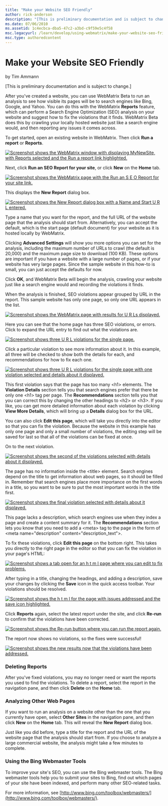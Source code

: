 ```yaml
---
title: "Make your Website SEO Friendly"
author: rick-anderson
description: "[This is preliminary documentation and is subject to change.] After you've created a website, you can use WebMatrix Beta to run an analysis to see how visibl..."
ms.date: 07/06/2010
ms.assetid: 1c4ecbca-dba5-47c2-a3bd-c9f59e5c4f58
msc.legacyurl: /learn/develop/using-webmatrix/make-your-website-seo-friendly
msc.type: authoredcontent
---
```

# Make your Website SEO Friendly

by Tim Ammann

[This is preliminary documentation and is subject to change.]

After you've created a website, you can use WebMatrix Beta to run an analysis to see how visible its pages will be to search engines like Bing, Google, and Yahoo. You can do this with the WebMatrix **Reports** feature, which can perform a Search Engine Optimization (SEO) analysis on your website and suggest how to fix the violations that it finds. WebMatrix Beta does this by crawling your locally hosted website just like a search engine would, and then reporting any issues it comes across.

To get started, open an existing website in WebMatrix. Then click **Run a report** or **Reports**.

[![Screenshot shows the WebMatrix window with displaying MyNewSite, with Reports selected and the Run a report link highlighted.](make-your-website-seo-friendly/_static/image3.png)](make-your-website-seo-friendly/_static/image1.png)

Next, click **Run an SEO Report for your site**, or click **New** on the **Home** tab.

[![Screenshot shows the WebMatrix page with the Run an S E O Report for your site link.](make-your-website-seo-friendly/_static/image7.png)](make-your-website-seo-friendly/_static/image5.png)

This displays the **New Report** dialog box.

[![Screenshot shows the New Report dialog box with a Name and Start U R L entered.](make-your-website-seo-friendly/_static/image11.png)](make-your-website-seo-friendly/_static/image9.png)

Type a name that you want for the report, and the full URL of the website page that the analysis should start from. Alternatively, you can accept the default, which is the start page (default document) for your website as it is hosted locally by WebMatrix.

Clicking **Advanced Settings** will show you more options you can set for the analysis, including the maximum number of URLs to crawl (the default is 20,000) and the maximum page size to download (100 KB). These options are important if you have a website with a large number of pages, or if your website has very large pages. Since the sample website in this how-to is small, you can just accept the defaults for now.

Click **OK**, and WebMatrix Beta will begin the analysis, crawling your website just like a search engine would and recording the violations it finds.

When the analysis is finished, SEO violations appear grouped by URL in the report. This sample website has only one page, so only one URL appears in the list.

[![Screenshot shows the WebMatrix page with results for U R Ls displayed.](make-your-website-seo-friendly/_static/image15.png)](make-your-website-seo-friendly/_static/image13.png)

Here you can see that the home page has three SEO violations, or errors. Click to expand the URL entry to find out what the violations are.

[![Screenshot shows three U R L violations for the single page.](make-your-website-seo-friendly/_static/image19.png)](make-your-website-seo-friendly/_static/image17.png)

Click a particular violation to see more information about it. In this example, all three will be checked to show both the details for each, and recommendations for how to fix each one.

[![Screenshot shows three U R L violations for the single page with one violation selected and details about it displayed.](make-your-website-seo-friendly/_static/image23.png)](make-your-website-seo-friendly/_static/image21.png)

This first violation says that the page has too many &lt;h1&gt; elements. The **Violation Details** section tells you that search engines prefer that there be only one &lt;h1&gt; tag per page. The **Recommendations** section tells you that you can correct this by changing the other headings to &lt;h2&gt; or &lt;h3&gt;. If you like, you can get more detailed information about each violation by clicking **View More Details**, which will bring up a **Details** dialog box for the URL.

You can also click **Edit this page**, which will take you directly into the editor so that you can fix the violation. Because the website in this example has only one page and only a small number of violations, the editing step will be saved for last so that all of the violations can be fixed at once.

On to the next violation.

[![Screenshot shows the second of the violations selected with details about it displayed.](make-your-website-seo-friendly/_static/image27.png)](make-your-website-seo-friendly/_static/image25.png)

The page has no information inside the &lt;title&gt; element. Search engines depend on the title to get information about web pages, so it should be filled in. Remember that search engines place more importance on the first words in a title, so you want to be sure to put the most important words in the title first.

[![Screenshot shows the final violation selected with details about it displayed.](make-your-website-seo-friendly/_static/image31.png)](make-your-website-seo-friendly/_static/image29.png)

This page lacks a description, which search engines use when they index a page and create a content summary for it. The **Recommendations** section lets you know that you need to add a &lt;meta&gt; tag to the page in the form of &lt;meta name="description" content="description\_text"&gt;.

To fix these violations, click **Edit this page** on the bottom right. This takes you directly to the right page in the editor so that you can fix the violation in your page's HTML:

[![Screenshot shows a tab open for an h t m l page where you can edit to fix problems.](make-your-website-seo-friendly/_static/image35.png)](make-your-website-seo-friendly/_static/image33.png)

After typing in a title, changing the headings, and adding a description, save your changes by clicking the **Save** icon in the quick access toolbar. Your violations should be resolved.

[![Screenshot shows the h t m l for the page with issues addressed and the save icon highlighted.](make-your-website-seo-friendly/_static/image39.png)](make-your-website-seo-friendly/_static/image37.png)

Click **Reports** again, select the latest report under the site, and click **Re-run** to confirm that the violations have been corrected.

[![Screenshot shows the Re-run button where you can run the report again.](make-your-website-seo-friendly/_static/image43.png)](make-your-website-seo-friendly/_static/image41.png)

The report now shows no violations, so the fixes were successful!

[![Screenshot shows the new results now that the violations have been addressed.](make-your-website-seo-friendly/_static/image47.png)](make-your-website-seo-friendly/_static/image45.png)

### Deleting Reports

After you've fixed violations, you may no longer need or want the reports you used to find the violations. To delete a report, select the report in the navigation pane, and then click **Delete** on the **Home** tab.

### Analyzing Other Web Pages

If you want to run an analysis on a website other than the one that you currently have open, select **Other Sites** in the navigation pane, and then click **New** on the **Home** tab. This will reveal the **New Report** dialog box.

Just like you did before, type a title for the report and the URL of the website page that the analysis should start from. If you choose to analyze a large commercial website, the analysis might take a few minutes to complete.

### Using the Bing Webmaster Tools

To improve your site's SEO, you can use the Bing webmaster tools. The Bing webmaster tools help you to submit your sites to Bing, find out which pages of your site have been indexed, and perform many other SEO-related tasks.

For more information, see [http://www.bing.com/toolbox/webmasters/](http://www.bing.com/toolbox/webmasters/).
